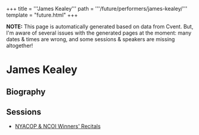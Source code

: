 +++
title = '''James Kealey'''
path = '''/future/performers/james-kealey/'''
template = "future.html"
+++

<p class="todo">
<strong>NOTE:</strong> This page is automatically generated based on data from Cvent.
But, I'm aware of several issues with the generated pages at the moment:
many dates & times are wrong, and some sessions & speakers are missing altogether!
</p>

<h1>James Kealey</h1>
<h2>Biography</h2>
<p></p>
<h2>Sessions</h2>
<ul><li><a href="/future/sessions/nyacop-ncoi-winners-recitals/">NYACOP & NCOI Winners' Recitals</a></li>

